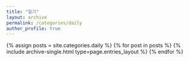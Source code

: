 ```yaml
---
title: "일기"
layout: archive
permalink: /categories/daily
author_profile: true
---
```


{% assign posts = site.categories.daily %}
{% for post in posts %} {% include archive-single.html type=page.entries_layout %} {% endfor %}
